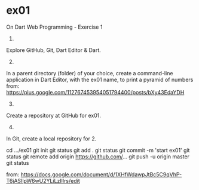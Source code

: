 ex01
====

On Dart Web Programming - Exercise 1

1. 

Explore GitHub, Git, Dart Editor & Dart.

2. 
In a parent directory (folder) of your choice,
create a command-line application in Dart Editor, with the ex01 name, to print a pyramid of numbers from:
https://plus.google.com/112767453954051794400/posts/bXy43EdaYDH

3.

Create a repository at GitHub for ex01.

4.

In Git, create a local repository for 2.

  cd .../ex01
  git init
  git status
  git add .
  git status
  git commit -m 'start ex01'
  git status
  git remote add origin https://github.com/...
  git push -u origin master
  git status

from: https://docs.google.com/document/d/1XHfWdawpJtBc5C9qVhP-T6jASIlpW6wU2YLiLzIlIrs/edit
